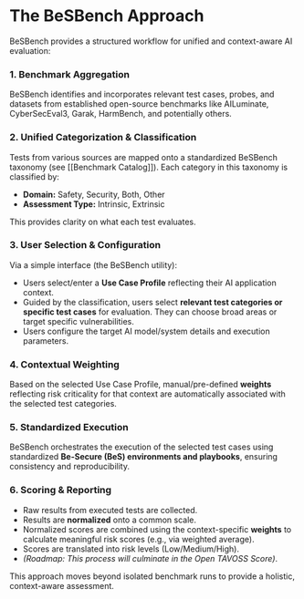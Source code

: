 # The BeSBench Approach

BeSBench provides a structured workflow for unified and context-aware AI evaluation:

### 1. Benchmark Aggregation
BeSBench identifies and incorporates relevant test cases, probes, and datasets from established open-source benchmarks like AILuminate, CyberSecEval3, Garak, HarmBench, and potentially others.

### 2. Unified Categorization & Classification
Tests from various sources are mapped onto a standardized BeSBench taxonomy (see [[Benchmark Catalog]]). Each category in this taxonomy is classified by:
* **Domain:** Safety, Security, Both, Other
* **Assessment Type:** Intrinsic, Extrinsic

This provides clarity on what each test evaluates.

### 3. User Selection & Configuration
Via a simple interface (the BeSBench utility):
* Users select/enter a **Use Case Profile** reflecting their AI application context.
* Guided by the classification, users select **relevant test categories or specific test cases** for evaluation. They can choose broad areas or target specific vulnerabilities.
* Users configure the target AI model/system details and execution parameters.

### 4. Contextual Weighting 
Based on the selected Use Case Profile, manual/pre-defined **weights** reflecting risk criticality for that context are automatically associated with the selected test categories.

### 5. Standardized Execution
BeSBench orchestrates the execution of the selected test cases using standardized **Be-Secure (BeS) environments and playbooks**, ensuring consistency and reproducibility.

### 6. Scoring & Reporting
* Raw results from executed tests are collected.
* Results are **normalized** onto a common scale.
* Normalized scores are combined using the context-specific **weights** to calculate meaningful risk scores (e.g., via weighted average).
* Scores are translated into risk levels (Low/Medium/High).
* *(Roadmap: This process will culminate in the Open TAVOSS Score)*.

This approach moves beyond isolated benchmark runs to provide a holistic, context-aware assessment.
